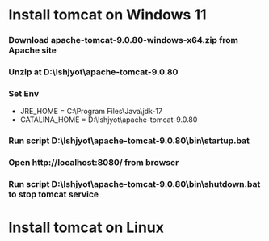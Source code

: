 # Install tomcat on Windows 11
### Download apache-tomcat-9.0.80-windows-x64.zip from Apache site
### Unzip at D:\Ishjyot\apache-tomcat-9.0.80
### Set Env 
* JRE_HOME = C:\Program Files\Java\jdk-17
* CATALINA_HOME = D:\Ishjyot\apache-tomcat-9.0.80
### Run script D:\Ishjyot\apache-tomcat-9.0.80\bin\startup.bat
### Open http://localhost:8080/ from browser
### Run script D:\Ishjyot\apache-tomcat-9.0.80\bin\shutdown.bat  to stop tomcat service

# Install tomcat on Linux



